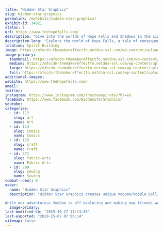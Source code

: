 ```yaml
---
title: "Hidden Star Graphics"
slug: hidden-star-graphics
permalink: /exhibits/hidden-star-graphics/
exhibit-id: 34921
status: 1
url: https://www.thehopefalls.com/
description: "Dive into the worlds of Hope Falls and Shadows in the Light.  Fire Art, Original canvas, fanart and more. "
description-long: "Explore the world of Hope Falls, a tale of consequences and redemption. Or discover the mysteries surrounding a grounded fae and disapearing magic.   Or geek out on original canvas, geek art and our personal favorite Fire art."
location: Spirit Building
image: https://mfocdn-themakereffectfo.netdna-ssl.com/wp-content/uploads/2019/07/Exhibit.jpg
image-primary:
  thumbnail: https://mfocdn-themakereffectfo.netdna-ssl.com/wp-content/uploads/2019/07/Exhibit-150x150.jpg
  medium: https://mfocdn-themakereffectfo.netdna-ssl.com/wp-content/uploads/2019/07/Exhibit-300x243.jpg
  large: https://mfocdn-themakereffectfo.netdna-ssl.com/wp-content/uploads/2019/07/Exhibit.jpg
  full: https://mfocdn-themakereffectfo.netdna-ssl.com/wp-content/uploads/2019/07/Exhibit.jpg
additional-images:
website: https://www.thehopefalls.com/
email: 
twitter: 
instagram: https://www.instagram.com/thesteampirate/?hl=en
facebook: https://www.facebook.com/HiddenStarGraphics/
youtube: 
categories:
  - id: 112
    slug: art
    name: Art
  - id: 114
    slug: comics
    name: Comics
  - id: 115
    slug: craft
    name: Craft
  - id: 271
    slug: fabric-arts
    name: Fabric Arts
  - id: 269
    slug: sewing
    name: Sewing
combat-robot: 0
maker:
  name: "Hidden Star Graphics"
  description: "Hidden Star Graphics creates unique VooDoo/VooDle Dolls based off of our original character VooDoo, Double V (Violet VooDoo) and Minnie VooDoo. VooDoo's make the best companions as they love all sorts of adventures and cosplaying as their favorite characters. 

While our adventurous VooDoo is off exploring and making new friends we also create the webcomic series HopeFalls and Shadows in the Light. "
  image-primary: 
last-modified-db: "2019-10-27 17:13:35"
last-exported: "2020-15-07 07:56:14"
sitemap: false
---
```

